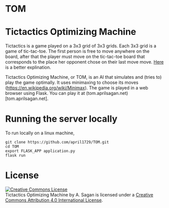 # TOM
# Tictactics Optimizing Machine

Tictactics is a game played on a 3x3 grid of 3x3 grids.  Each 3x3 grid is a game of tic-tac-toe.  The first person is free to move anywhere on the board, after that the player must move on the tic-tac-toe board that corresponds to the place her opponent chose on their last move move.  <a rel="Here" href="http://mathwithbaddrawings.com/ultimate-tic-tac-toe-original-post/"> Here <a> is a better explination.

Tictactics Optimizing Machine, or TOM, is an AI that simulates and (tries to) play the game optimally.  It uses minimaxing to choose its moves (https://en.wikipedia.org/wiki/Minimax).  The game is played in a web browser using Flask.  You can play it at (tom.aprilsagan.net)[tom.aprilsagan.net].

# Running the server locally 

To run locally on a linux machine,

```
git clone https://github.com/april1729/TOM.git
cd TOM
export FLASK_APP application.py
flask run
```


# License

<a rel="license" href="http://creativecommons.org/licenses/by/4.0/"><img alt="Creative Commons License" style="border-width:0" src="https://i.creativecommons.org/l/by/4.0/88x31.png" /></a><br /><span xmlns:dct="http://purl.org/dc/terms/" property="dct:title">Tictactics Optimizing Machine</span> by <span xmlns:cc="http://creativecommons.org/ns#" property="cc:attributionName">A. Sagan</span> is licensed under a <a rel="license" href="http://creativecommons.org/licenses/by/4.0/">Creative Commons Attribution 4.0 International License</a>.


